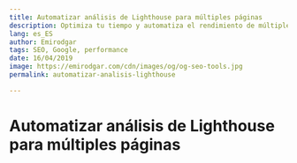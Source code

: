 ```yaml
---
title: Automatizar análisis de Lighthouse para múltiples páginas
description: Optimiza tu tiempo y automatiza el rendimiento de múltiples URLs dentro de tu sitio web
lang: es_ES
author: Emirodgar
tags: SEO, Google, performance
date: 16/04/2019
image: https://emirodgar.com/cdn/images/og/og-seo-tools.jpg
permalink: automatizar-analisis-lighthouse

---
```


# Automatizar análisis de Lighthouse para múltiples páginas
<!--stackedit_data:
eyJoaXN0b3J5IjpbMTM1OTAyNjkyMl19
-->